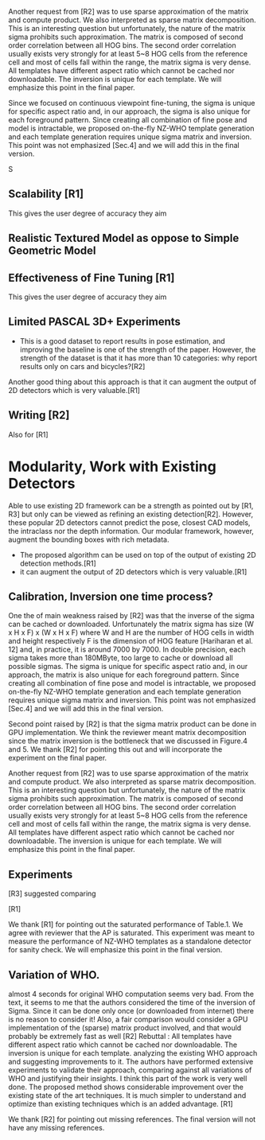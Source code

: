 



Another request from [R2] was to use sparse approximation of the matrix and compute product. We also interpreted as sparse matrix decomposition. This is an interesting question but unfortunately, the nature of the matrix sigma prohibits such approximation. The matrix is composed of second order correlation between all HOG bins. The second order correlation usually exists very strongly for at least 5~8 HOG cells from the reference cell and most of cells fall within the range, the matrix sigma is very dense. All templates have different aspect ratio which cannot be cached nor downloadable. The inversion is unique for each template. We will emphasize  this point in the final paper.


Since we focused on continuous viewpoint fine-tuning, the sigma is unique for specific aspect ratio and, in our approach, the sigma is also unique for each foreground pattern. Since creating all combination of fine pose and model is intractable, we proposed on-the-fly NZ-WHO template generation and each template generation requires unique sigma matrix and inversion. This point was not emphasized [Sec.4] and we will add this in the final version.

S




## Scalability [R1]

This gives the user degree of accuracy they aim


## Realistic Textured Model as oppose to Simple Geometric Model


## Effectiveness of Fine Tuning [R1]

This gives the user degree of accuracy they aim


## Limited PASCAL 3D+ Experiments

- This is a good dataset to report results in pose estimation, and improving
  the baseline is one of the strength of the paper. However, the strength of
  the dataset is that it has more than 10 categories: why report results only
  on cars and bicycles?[R2]


Another good thing about this approach is that it can augment the output of 2D detectors which is very valuable.[R1]


## Writing [R2]



Also for [R1] 

# Modularity, Work with Existing Detectors

Able to use existing 2D framework can be a strength as pointed out by [R1, R3] but only can be viewed as refining an existing detection[R2]. However, these popular 2D detectors cannot predict the pose, closest CAD models, the intraclass nor the depth information. Our modular framework, however, augment the bounding boxes with rich metadata.

* The proposed algorithm can be used on top of the output of existing 2D detection methods.[R1]
* it can augment the output of 2D detectors which is very valuable.[R1]

## Calibration, Inversion one time process?

One the of main weakness raised by [R2] was that the inverse of the sigma can be cached or downloaded. Unfortunately the matrix sigma has size (W x H x F) x (W x H x F) where W and H are the number of HOG cells in width and height respectively F is the dimension of HOG feature [Hariharan et al. 12] and, in practice, it is around 7000 by 7000. In double precision, each sigma takes more than 180MByte, too large to cache or download all possible sigmas. The sigma is unique for specific aspect ratio and, in our approach,  the matrix is also unique for each foreground pattern. Since creating all combination of fine pose and model is intractable, we proposed on-the-fly NZ-WHO template generation and each template generation requires unique sigma matrix and inversion. This point was not emphasized [Sec.4] and we will add this in the final version.

Second point raised by [R2] is that the sigma matrix product can be done in GPU implementation. We think the reviewer meant matrix decomposition since the matrix inversion is the bottleneck that we discussed in Figure.4 and 5. We thank [R2] for pointing this out and will incorporate the experiment on the final paper. 

Another request from [R2] was to use sparse approximation of the matrix and compute product. We also interpreted as sparse matrix decomposition. This is an interesting question but unfortunately, the nature of the matrix sigma prohibits such approximation. The matrix is composed of second order correlation between all HOG bins. The second order correlation usually exists very strongly for at least 5~8 HOG cells from the reference cell and most of cells fall within the range, the matrix sigma is very dense. All templates have different aspect ratio which cannot be cached nor downloadable. The inversion is unique for each template. We will emphasize  this point in the final paper.

## Experiments

[R3] suggested comparing 

 [R1]

We thank [R1] for pointing out the saturated performance of Table.1. We agree with reviewer that the AP is saturated. This experiment was meant to measure the performance of NZ-WHO templates as a standalone detector for sanity check. We will emphasize this point in the final version. 


## Variation of WHO.

almost 4 seconds for original WHO computation seems very bad. From the text, it seems to me that the authors considered the time of the inversion of Sigma. Since it can be done only once (or downloaded from internet) there is no reason to consider it! Also, a fair comparison would consider a GPU implementation of the (sparse) matrix product involved, and that would probably be extremely fast as well [R2]
Rebuttal : All templates have different aspect ratio which cannot be cached nor downloadable. The inversion is unique for each template.
analyzing the existing WHO approach and suggesting improvements to it. The authors have performed extensive experiments to validate their approach, comparing against all variations of WHO and justifying their insights. I think this part of the work is very well done. The proposed method shows considerable improvement over the existing state of the art techniques. It is much simpler to understand and optimize than existing techniques which is an added advantage. [R1]


We thank [R2] for pointing out missing references. The final version will not have any missing references.




